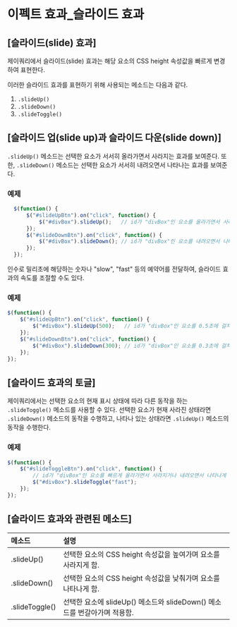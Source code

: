 # 이펙트 효과_슬라이드 효과

## [슬라이드(slide) 효과]
  제이쿼리에서 슬라이드(slide) 효과는 해당 요소의 CSS height 속성값을 빠르게 변경하여 표현한다.

이러한 슬라이드 효과를 표현하기 위해 사용되는 메소드는 다음과 같다.

1. `.slideUp()`
2. `.slideDown()`
3. `.slideToggle()`


## [슬라이드 업(slide up)과 슬라이드 다운(slide down)]
  `.slideUp()` 메소드는 선택한 요소가 서서히 올라가면서 사라지는 효과를 보여준다. 또한, `.slideDown()` 메소드는 선택한 요소가 서서히 내려오면서 나타나는 효과를 보여준다.

### 예제
~~~javascript
  $(function() {
      $("#slideUpBtn").on("click", function() {
          $("#divBox").slideUp();   // id가 "divBox"인 요소를 올라가면서 사라지게 함.
      });
      $("#slideDownBtn").on("click", function() {
          $("#divBox").slideDown(); // id가 "divBox"인 요소를 내려오면서 나타나게 함.
      });
  });
~~~

인수로 밀리초에 해당하는 숫자나 "slow", "fast" 등의 예약어를 전달하여, 슬라이드 효과의 속도를 조절할 수도 있다.

### 예제
~~~javascript
$(function() {
    $("#slideUpBtn").on("click", function() {
        $("#divBox").slideUp(500);   // id가 "divBox"인 요소를 0.5초에 걸쳐 올라가면서 사라지게 함.
    });
    $("#slideDownBtn").on("click", function() {
        $("#divBox").slideDown(300); // id가 "divBox"인 요소를 0.3초에 걸쳐 내려오면서 나타나게 함.
    });
});
~~~


## [슬라이드 효과의 토글]
  제이쿼리에서는 선택한 요소의 현재 표시 상태에 따라 다른 동작을 하는 `.slideToggle()` 메소드를 사용할 수 있다.
선택한 요소가 현재 사라진 상태라면 `.slideDown()` 메소드의 동작을 수행하고, 나타나 있는 상태라면 `.slideUp()` 메소드의 동작을 수행한다.

### 예제
~~~javascript
$(function() {
    $("#slideToggleBtn").on("click", function() {
        // id가 "divBox"인 요소를 빠르게 올라가면서 사라지거나 내려오면서 나타나게 함.
        $("#divBox").slideToggle("fast");
    });
});
~~~


## [슬라이드 효과와 관련된 메소드]
|메소드|설명|
|:-----|:-----|
|.slideUp()	| 선택한 요소의 CSS height 속성값을 높여가며 요소를 사라지게 함.|
|.slideDown()	| 선택한 요소의 CSS height 속성값을 낮춰가며 요소를 나타나게 함.|
|.slideToggle()	| 선택한 요소에 slideUp() 메소드와 slideDown() 메소드를 번갈아가며 적용함.|
